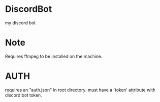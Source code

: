 # DiscordBot
my discord bot

# Note
Requires ffmpeg to be installed on the machine.

# AUTH
requires an "auth.json" in root directory. must have a 'token' attribute with discord bot token.
